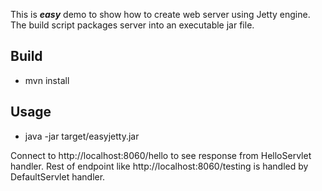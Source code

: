   This is **_easy_** demo to show how to create web server using Jetty engine. The build script packages server into an executable jar file.
  
## Build

- mvn install


## Usage

- java -jar target/easyjetty.jar

Connect to http://localhost:8060/hello to see response from HelloServlet handler. Rest of endpoint like http://localhost:8060/testing is handled by DefaultServlet handler.



  
